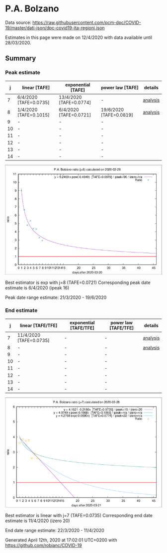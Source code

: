 # P.A. Bolzano


Data source: https://raw.githubusercontent.com/pcm-dpc/COVID-19/master/dati-json/dpc-covid19-ita-regioni.json

Estimates in this page were made on 12/4/2020 with data available until 28/03/2020.


## Summary 

### Peak estimate 
|j|linear [TAFE]|exponential [TAFE]|power law [TAFE]|details|
|---|----|-----------|---------|-------|
|7|6/4/2020 [TAFE=0.0735]|13/4/2020 [TAFE=0.0774]|-|[analysis](COVID-19_p.a._bolzano_j7_2020-03-28.md)|
|8|1/4/2020 [TAFE=0.1015]|6/4/2020 [TAFE=0.0721]|19/6/2020 [TAFE=0.0819]|[analysis](COVID-19_p.a._bolzano_j8_2020-03-28.md)|
|9|-|-|-||
|10|-|-|-||
|11|-|-|-||
|12|-|-|-||
|13|-|-|-||
|14|-|-|-||

![best peak estimate](COVID-19_p.a._bolzano_j8_2020-03-28.png)

Best estimator is exp with j=8 (TAFE=0.0721)
Corresponding peak date estimate is 6/4/2020 (ipeak 16)


Peak date range estimate: 21/3/2020 - 19/6/2020

### End estimate 
|j|linear [TAFE/TFE]|exponential [TAFE/TFE]|power law [TAFE/TFE]|details|
|---|----|-----------|---------|-------|
|7|11/4/2020 [TAFE=0.0735]|-|-|[analysis](COVID-19_p.a._bolzano_j7_2020-03-28.md)|
|8|-|-|-|[analysis](COVID-19_p.a._bolzano_j8_2020-03-28.md)|
|9|-|-|-||
|10|-|-|-||
|11|-|-|-||
|12|-|-|-||
|13|-|-|-||
|14|-|-|-||

![best zero estimate](COVID-19_p.a._bolzano_j7_2020-03-28.png)

Best estimator is linear with j=7 (TAFE=0.0735)
Corresponding end date estimate is 11/4/2020 (izero 20)


End date range estimate: 22/3/2020 - 11/4/2020

Generated April 12th, 2020 at 17:02:01 UTC+0200 with https://github.com/robianc/COVID-19
